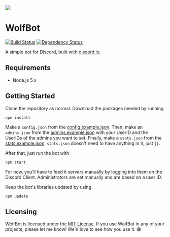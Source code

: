 ![](http://i.imgur.com/sLS6kkF.png) 

# WolfBot

[![Build Status](https://travis-ci.org/TacoWolf/WolfBot.svg?branch=master)](https://travis-ci.org/TacoWolf/WolfBot) [![Dependency Status](https://david-dm.org/tacowolf/wolfbot.svg)](https://david-dm.org/tacowolf/wolfbot)

A simple bot for Discord, built with [discord.io](../../../../izy521/discord.io).

## Requirements

* Node.js 5.x

## Getting Started 

Clone the repository as normal. Download the packages needed by running

    npm install

Make a `config.json` from the [config.example.json](config.example.json). Then, make an `admins.json` from the [admins.example.json](admins.example.json) with your UserID and the UserIDs of the admins you want to set. Finally, make a `stats.json` from the [stats.example.json](stats.example.json). `stats.json` doesn't need to have anything in it, just `{}`.

After that, just run the bot with

    npm start
  
For now, you'll have to feed it servers manually by logging into them on the Discord Client. Administrators are set manually and are based on a user ID.

Keep the bot's libraries updated by using 

    npm update

## Licensing

WolfBot is licensed under the [MIT License](LICENSE.md). If you use WolfBot in any of your projects, please let me know! We'd love to see how you use it. :grin:
